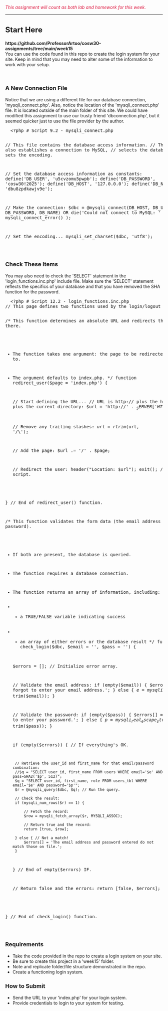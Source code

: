 <p style="color: crimson; font-style: italic;">This assignment will count as both lab and homework for this week.</p>
<hr />
<h2 style="font-size: 24px;">Start Here</h2>
<p><strong>https://github.com/ProfessorArtoo/cosw30-assignments/tree/main/week15</strong><br />You can use the code found in this repo to create the login system for your site. Keep in mind that you may need to alter some of the information to work with your setup.</p>
<p>&nbsp;</p>
<h3 style="font-size: 18px;">A New Connection File</h3>
<p>Notice that we are using a different file for our database connection, 'mysqli_connect.php'. Also, notice the location of the 'mysqli_connect.php' file. It is located outside of the main folder of this site. We could have modified this assignment to use our trusty friend 'dbconnection.php', but it seemed quicker just to use the file provider by the author.</p>
<pre>  &lt;?php # Script 9.2 - mysqli_connect.php

// This file contains the database access information.
// This file also establishes a connection to MySQL,
// selects the database, and sets the encoding.

// Set the database access information as constants:
define('DB_USER', 'u5cvzomu5pwpb');
define('DB_PASSWORD', 'cosw30!2025');
define('DB_HOST', '127.0.0.0');
define('DB_NAME', 'dbu8zpdkawjv9e');

// Make the connection:
$dbc = @mysqli_connect(DB_HOST, DB_USER, DB_PASSWORD, DB_NAME) OR die('Could not connect to MySQL: ' . mysqli_connect_error() );

// Set the encoding...
mysqli_set_charset($dbc, 'utf8');
</pre>
<p>&nbsp;</p>
<h3 style="font-size: 18px;">Check These Items</h3>
<p>You may also need to check the 'SELECT' statement in the 'login_functions.inc.php' include file. Make sure the 'SELECT' statement reflects the specifics of your database and that you have removed the SHA function for the password.</p>
<pre>  &lt;?php # Script 12.2 - login_functions.inc.php
// This page defines two functions used by the login/logout process.

/* This function determines an absolute URL and redirects the user there.
 * The function takes one argument: the page to be redirected to.
 * The argument defaults to index.php.
 */
function redirect_user($page = 'index.php') {

	// Start defining the URL...
	// URL is http:// plus the host name plus the current directory:
	$url = 'http://' . $_SERVER['HTTP_HOST'] . dirname($_SERVER['PHP_SELF']);

	// Remove any trailing slashes:
	$url = rtrim($url, '/\\');

	// Add the page:
	$url .= '/' . $page;

	// Redirect the user:
	header("Location: $url");
	exit(); // Quit the script.

} // End of redirect_user() function.


/* This function validates the form data (the email address and password).
 * If both are present, the database is queried.
 * The function requires a database connection.
 * The function returns an array of information, including:
 * - a TRUE/FALSE variable indicating success
 * - an array of either errors or the database result
 */
function check_login($dbc, $email = '', $pass = '') {

	$errors = []; // Initialize error array.

	// Validate the email address:
	if (empty($email)) {
		$errors[] = 'You forgot to enter your email address.';
	} else {
		$e = mysqli_real_escape_string($dbc, trim($email));
	}

	// Validate the password:
	if (empty($pass)) {
		$errors[] = 'You forgot to enter your password.';
	} else {
		$p = mysqli_real_escape_string($dbc, trim($pass));
	}

	if (empty($errors)) { // If everything's OK.

		// Retrieve the user_id and first_name for that email/password combination:
		//$q = "SELECT user_id, first_name FROM users WHERE email='$e' AND pass=SHA2('$p', 512)";
        $q = "SELECT user_id, first_name, role FROM users_tbl WHERE email='$e' AND password='$p'";
		$r = @mysqli_query($dbc, $q); // Run the query.

		// Check the result:
		if (mysqli_num_rows($r) == 1) {

			// Fetch the record:
			$row = mysqli_fetch_array($r, MYSQLI_ASSOC);

			// Return true and the record:
			return [true, $row];

		} else { // Not a match!
			$errors[] = 'The email address and password entered do not match those on file.';
		}

	} // End of empty($errors) IF.

	// Return false and the errors:
	return [false, $errors];

} // End of check_login() function.
</pre>
<p>&nbsp;</p>
<h3 style="font-size: 18px;">Requirements</h3>
<ul>
    <li>Take the code provided in the repo to create a login system on your site.</li>
    <li>Be sure to create this project in a 'week15' folder.&nbsp;</li>
    <li>Note and replicate folder/file structure demonstrated in the repo.</li>
    <li>Create a functioning login system.&nbsp;</li>
</ul>
<h3 style="font-size: 18px;">How to Submit</h3>
<ul>
    <li>Send the URL to your 'index.php' for your login system.</li>
    <li>Provide credentials to login to your system for testing.</li>
</ul>